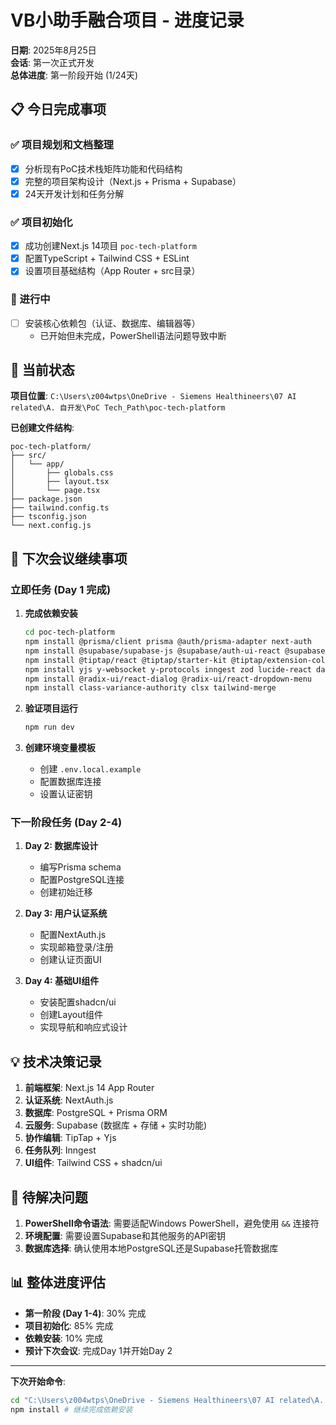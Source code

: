 # VB小助手融合项目 - 进度记录

**日期**: 2025年8月25日  
**会话**: 第一次正式开发  
**总体进度**: 第一阶段开始 (1/24天)

## 📋 今日完成事项

### ✅ 项目规划和文档整理
- [x] 分析现有PoC技术栈矩阵功能和代码结构
- [x] 完整的项目架构设计（Next.js + Prisma + Supabase）
- [x] 24天开发计划和任务分解

### ✅ 项目初始化
- [x] 成功创建Next.js 14项目 `poc-tech-platform`
- [x] 配置TypeScript + Tailwind CSS + ESLint
- [x] 设置项目基础结构（App Router + src目录）

### 🔄 进行中
- [ ] 安装核心依赖包（认证、数据库、编辑器等）
  - 已开始但未完成，PowerShell语法问题导致中断

## 📍 当前状态

**项目位置**: `C:\Users\z004wtps\OneDrive - Siemens Healthineers\07 AI related\A. 自开发\PoC Tech_Path\poc-tech-platform`

**已创建文件结构**:
```
poc-tech-platform/
├── src/
│   └── app/
│       ├── globals.css
│       ├── layout.tsx
│       └── page.tsx
├── package.json
├── tailwind.config.ts
├── tsconfig.json
└── next.config.js
```

## 🎯 下次会议继续事项

### 立即任务 (Day 1 完成)
1. **完成依赖安装**
   ```bash
   cd poc-tech-platform
   npm install @prisma/client prisma @auth/prisma-adapter next-auth
   npm install @supabase/supabase-js @supabase/auth-ui-react @supabase/auth-ui-shared
   npm install @tiptap/react @tiptap/starter-kit @tiptap/extension-collaboration
   npm install yjs y-websocket y-protocols inngest zod lucide-react date-fns
   npm install @radix-ui/react-dialog @radix-ui/react-dropdown-menu
   npm install class-variance-authority clsx tailwind-merge
   ```

2. **验证项目运行**
   ```bash
   npm run dev
   ```

3. **创建环境变量模板**
   - 创建 `.env.local.example`
   - 配置数据库连接
   - 设置认证密钥

### 下一阶段任务 (Day 2-4)
1. **Day 2: 数据库设计**
   - 编写Prisma schema
   - 配置PostgreSQL连接
   - 创建初始迁移

2. **Day 3: 用户认证系统**
   - 配置NextAuth.js
   - 实现邮箱登录/注册
   - 创建认证页面UI

3. **Day 4: 基础UI组件**
   - 安装配置shadcn/ui
   - 创建Layout组件
   - 实现导航和响应式设计

## 💡 技术决策记录

1. **前端框架**: Next.js 14 App Router
2. **认证系统**: NextAuth.js
3. **数据库**: PostgreSQL + Prisma ORM
4. **云服务**: Supabase (数据库 + 存储 + 实时功能)
5. **协作编辑**: TipTap + Yjs
6. **任务队列**: Inngest
7. **UI组件**: Tailwind CSS + shadcn/ui

## 🔧 待解决问题

1. **PowerShell命令语法**: 需要适配Windows PowerShell，避免使用 `&&` 连接符
2. **环境配置**: 需要设置Supabase和其他服务的API密钥
3. **数据库选择**: 确认使用本地PostgreSQL还是Supabase托管数据库

## 📊 整体进度评估

- **第一阶段 (Day 1-4)**: 30% 完成
- **项目初始化**: 85% 完成
- **依赖安装**: 10% 完成
- **预计下次会议**: 完成Day 1并开始Day 2

---

**下次开始命令**:
```bash
cd "C:\Users\z004wtps\OneDrive - Siemens Healthineers\07 AI related\A. 自开发\PoC Tech_Path\poc-tech-platform"
npm install # 继续完成依赖安装
```
